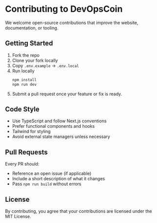 # Contributing to DevOpsCoin

We welcome open-source contributions that improve the website, documentation, or tooling.

## Getting Started

1. Fork the repo  
2. Clone your fork locally  
3. Copy `.env.example` → `.env.local`  
4. Run locally  
   ```bash
   npm install
   npm run dev
   ```
5. Submit a pull request once your feature or fix is ready.

## Code Style

- Use TypeScript and follow Next.js conventions  
- Prefer functional components and hooks  
- Tailwind for styling  
- Avoid external state managers unless necessary

## Pull Requests

Every PR should:
- Reference an open issue (if applicable)
- Include a short description of what it changes
- Pass `npm run build` without errors

## License

By contributing, you agree that your contributions are licensed under the MIT License.
